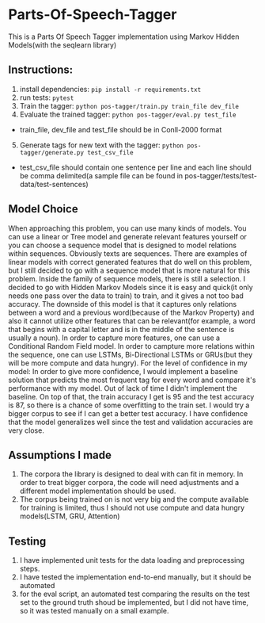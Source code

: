 # Parts-Of-Speech-Tagger

This is a Parts Of Speech Tagger implementation using Markov Hidden Models(with the seqlearn library)

## Instructions:
1. install dependencies: `pip install -r requirements.txt`
2. run tests: `pytest`
3. Train the tagger: `python pos-tagger/train.py train_file dev_file`
4. Evaluate the trained tagger: `python pos-tagger/eval.py test_file`
* train_file, dev_file and test_file should be in Conll-2000 format
5. Generate tags for new text with the tagger: `python pos-tagger/generate.py test_csv_file`
* test_csv_file should contain one sentence per line and each line should be comma delimited(a sample file can be found in pos-tagger/tests/test-data/test-sentences)

## Model Choice
When approaching this problem, you can use many kinds of models. You can use a linear or Tree model and generate relevant features yourself or you can choose a sequence model that is designed to model relations within sequences. Obviously texts are sequences. There are examples of linear models with correct generated features that do well on this problem, but I still decided to go with a sequence model that is more natural for this problem. Inside the family of sequence models, there is still a selection. I decided to go with Hidden Markov Models since it is easy and quick(it only needs one pass over the data to train) to train, and it gives a not too bad accuracy. The downside of this model is that it captures only relations between a word and a previous word(because of the Markov Property) and also it cannot utilize other features that can be relevant(for example, a word that begins with a capital letter and is in the middle of the sentence is usually a noun). In order to capture more features, one can use a Conditional Random Field model. In order to campture more relations within the sequence, one can use LSTMs, Bi-Directional LSTMs or GRUs(but they will be more compute and data hungry).
For the level of confidence in my model: In order to give more confidence, I would implement a baseline solution that predicts the most frequent tag for every word and compare it's performance with my model. Out of lack of time I didn't implement the baseline. On top of that, the train accuracy I get is 95 and the test accuracy is 87, so there is a chance of some overfitting to the train set. I would try a bigger corpus to see if I can get a better test accuracy. I have confidence that the model generalizes well since the test and validation accuracies are very close.

## Assumptions I made

1. The corpora the library is designed to deal with can fit in memory. In order to treat bigger corpora, the code will need adjustments and a different model implementation should be used.
2. The corpus being trained on is not very big and the compute available for training is limited, thus I should not use compute and data hungry models(LSTM, GRU,  Attention)

## Testing

1. I have implemented unit tests for the data loading and preprocessing steps.
2. I have tested the implementation end-to-end manually, but it should be automated
3. for the eval script, an automated test comparing the results on the test set to the ground truth shoud be implemented, but I did not have time, so it was tested manually on a small example.


